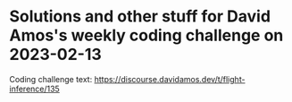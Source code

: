 # Solutions and other stuff for David Amos's weekly coding challenge on 2023-02-13

Coding challenge text: https://discourse.davidamos.dev/t/flight-inference/135
